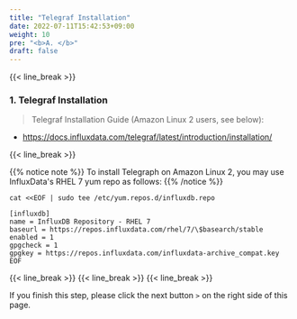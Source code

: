 ```yaml
---
title: "Telegraf Installation"
date: 2022-07-11T15:42:53+09:00
weight: 10
pre: "<b>A. </b>"
draft: false
---
```


{{< line_break >}}

### 1. Telegraf Installation
>Telegraf Installation Guide (Amazon Linux 2 users, see below):

* https://docs.influxdata.com/telegraf/latest/introduction/installation/

{{< line_break >}}

{{% notice note %}}
To install Telegraph on Amazon Linux 2, you may use InfluxData's RHEL 7 yum repo as follows:
{{% /notice %}}


```vim
cat <<EOF | sudo tee /etc/yum.repos.d/influxdb.repo

[influxdb]
name = InfluxDB Repository - RHEL 7
baseurl = https://repos.influxdata.com/rhel/7/\$basearch/stable
enabled = 1
gpgcheck = 1
gpgkey = https://repos.influxdata.com/influxdata-archive_compat.key
EOF
```


{{< line_break >}}
{{< line_break >}}
{{< line_break >}}

If you finish this step, please click the next button ```>``` on the right side of this page.



